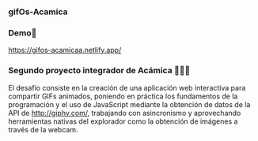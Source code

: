 ### gifOs-Acamica

### Demo🚀

https://gifos-acamicaa.netlify.app/

### Segundo proyecto integrador de Acámica 👩🏻‍💻

El desafío consiste en la creación de una aplicación web interactiva para compartir GIFs animados, poniendo en práctica los fundamentos de la programación y el uso de JavaScript mediante la obtención de datos de la API de http://giphy.com/, trabajando con asincronismo y aprovechando herramientas nativas del explorador como la obtención de imágenes a través de la webcam.






